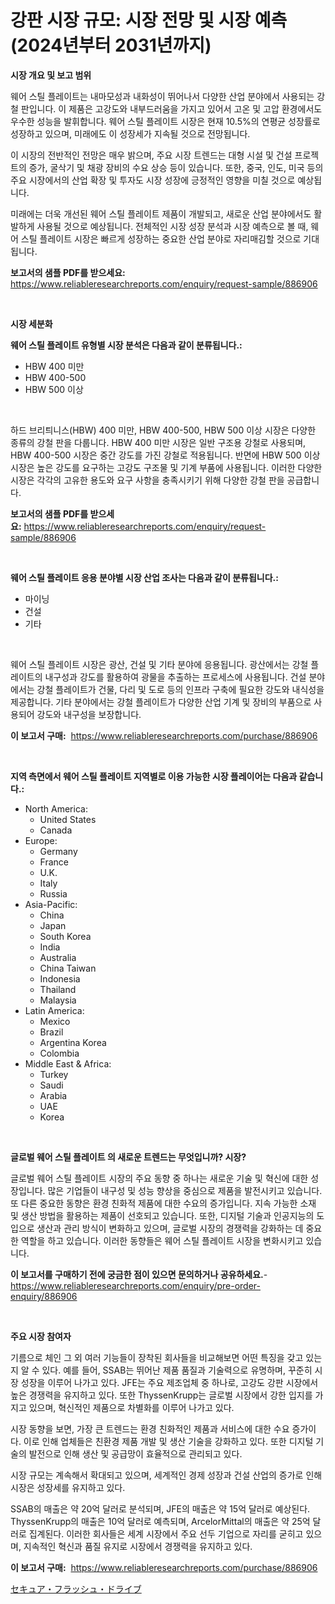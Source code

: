 <p><h1>강판 시장 규모: 시장 전망 및 시장 예측 (2024년부터 2031년까지)</h1></p><p><strong>시장 개요 및 보고 범위</strong></p>
<p><p>웨어 스틸 플레이트는 내마모성과 내화성이 뛰어나서 다양한 산업 분야에서 사용되는 강철 판입니다. 이 제품은 고강도와 내부드러움을 가지고 있어서 고온 및 고압 환경에서도 우수한 성능을 발휘합니다. 웨어 스틸 플레이트 시장은 현재 10.5%의 연평균 성장률로 성장하고 있으며, 미래에도 이 성장세가 지속될 것으로 전망됩니다.</p><p>이 시장의 전반적인 전망은 매우 밝으며, 주요 시장 트렌드는 대형 시설 및 건설 프로젝트의 증가, 굴삭기 및 채광 장비의 수요 상승 등이 있습니다. 또한, 중국, 인도, 미국 등의 주요 시장에서의 산업 확장 및 투자도 시장 성장에 긍정적인 영향을 미칠 것으로 예상됩니다.</p><p>미래에는 더욱 개선된 웨어 스틸 플레이트 제품이 개발되고, 새로운 산업 분야에서도 활발하게 사용될 것으로 예상됩니다. 전체적인 시장 성장 분석과 시장 예측으로 볼 때, 웨어 스틸 플레이트 시장은 빠르게 성장하는 중요한 산업 분야로 자리매김할 것으로 기대됩니다.</p></p>
<p><strong>보고서의 샘플 PDF를 받으세요:</strong> <a href="https://www.reliableresearchreports.com/enquiry/request-sample/886906">https://www.reliableresearchreports.com/enquiry/request-sample/886906</a></p>
<p>&nbsp;</p>
<p><strong>시장 세분화</strong></p>
<p><strong>웨어 스틸 플레이트 유형별 시장 분석은 다음과 같이 분류됩니다.:</strong></p>
<p><ul><li>HBW 400 미만</li><li>HBW 400-500</li><li>HBW 500 이상</li></ul></p>
<p>&nbsp;</p>
<p><p>하드 브리틔니스(HBW) 400 미만, HBW 400-500, HBW 500 이상 시장은 다양한 종류의 강철 판을 다룹니다. HBW 400 미만 시장은 일반 구조용 강철로 사용되며, HBW 400-500 시장은 중간 강도를 가진 강철로 적용됩니다. 반면에 HBW 500 이상 시장은 높은 강도를 요구하는 고강도 구조물 및 기계 부품에 사용됩니다. 이러한 다양한 시장은 각각의 고유한 용도와 요구 사항을 충족시키기 위해 다양한 강철 판을 공급합니다.</p></p>
<p><strong>보고서의 샘플 PDF를 받으세요:</strong>&nbsp;<a href="https://www.reliableresearchreports.com/enquiry/request-sample/886906">https://www.reliableresearchreports.com/enquiry/request-sample/886906</a></p>
<p>&nbsp;</p>
<p><strong> 웨어 스틸 플레이트 응용 분야별 시장 산업 조사는 다음과 같이 분류됩니다.:</strong></p>
<p><ul><li>마이닝</li><li>건설</li><li>기타</li></ul></p>
<p>&nbsp;</p>
<p><p>웨어 스틸 플레이트 시장은 광산, 건설 및 기타 분야에 응용됩니다. 광산에서는 강철 플레이트의 내구성과 강도를 활용하여 광물을 추출하는 프로세스에 사용됩니다. 건설 분야에서는 강철 플레이트가 건물, 다리 및 도로 등의 인프라 구축에 필요한 강도와 내식성을 제공합니다. 기타 분야에서는 강철 플레이트가 다양한 산업 기계 및 장비의 부품으로 사용되어 강도와 내구성을 보장합니다.</p></p>
<p><strong>이 보고서 구매:</strong>&nbsp; <a href="https://www.reliableresearchreports.com/purchase/886906">https://www.reliableresearchreports.com/purchase/886906</a></p>
<p>&nbsp;</p>
<p><strong>지역 측면에서 웨어 스틸 플레이트 지역별로 이용 가능한 시장 플레이어는 다음과 같습니다.:</strong></p>
<p><ul>
    <li>
        North America:
        <ul>
            <li>United States</li>
            <li>Canada</li>
        </ul>
    </li>
    <li>
        Europe:
        <ul>
            <li>Germany</li>
            <li>France</li>
            <li>U.K.</li>
            <li>Italy</li>
            <li>Russia</li>
        </ul>
    </li>
    <li>
        Asia-Pacific:
        <ul>
            <li>China</li>
            <li>Japan</li>
            <li>South Korea</li>
            <li>India</li>
            <li>Australia</li>
            <li>China Taiwan</li>
            <li>Indonesia</li>
            <li>Thailand</li>
            <li>Malaysia</li>
        </ul>
    </li>
    <li>
        Latin America:
        <ul>
            <li>Mexico</li>
            <li>Brazil</li>
            <li>Argentina Korea</li>
            <li>Colombia</li>
        </ul>
    </li>
    <li>
        Middle East & Africa:
        <ul>
            <li>Turkey</li>
            <li>Saudi</li>
            <li>Arabia</li>
            <li>UAE</li>
            <li>Korea</li>
        </ul>
    </li>
    </ul></p>
<p>&nbsp;</p>
<p><strong>글로벌 웨어 스틸 플레이트 의 새로운 트렌드는 무엇입니까? 시장?</strong></p>
<p><p>글로벌 웨어 스틸 플레이트 시장의 주요 동향 중 하나는 새로운 기술 및 혁신에 대한 성장입니다. 많은 기업들이 내구성 및 성능 향상을 중심으로 제품을 발전시키고 있습니다. 또 다른 중요한 동향은 환경 친화적 제품에 대한 수요의 증가입니다. 지속 가능한 소재 및 생산 방법을 활용하는 제품이 선호되고 있습니다. 또한, 디지털 기술과 인공지능의 도입으로 생산과 관리 방식이 변화하고 있으며, 글로벌 시장의 경쟁력을 강화하는 데 중요한 역할을 하고 있습니다. 이러한 동향들은 웨어 스틸 플레이트 시장을 변화시키고 있습니다.</p></p>
<p><strong>이 보고서를 구매하기 전에 궁금한 점이 있으면 문의하거나 공유하세요.</strong>- <a href="https://www.reliableresearchreports.com/enquiry/pre-order-enquiry/886906">https://www.reliableresearchreports.com/enquiry/pre-order-enquiry/886906</a></p>
<p>&nbsp;</p>
<p><strong>주요 시장 참여자</strong></p>
<p><p>기름으로 체인 그 외 여러 기능들이 장착된 회사들을 비교해보면 어떤 특징을 갖고 있는지 알 수 있다. 예를 들어, SSAB는 뛰어난 제품 품질과 기술력으로 유명하며, 꾸준히 시장 성장을 이루어 나가고 있다. JFE는 주요 제조업체 중 하나로, 고강도 강판 시장에서 높은 경쟁력을 유지하고 있다. 또한 ThyssenKrupp는 글로벌 시장에서 강한 입지를 가지고 있으며, 혁신적인 제품으로 차별화를 이루어 나가고 있다.</p><p>시장 동향을 보면, 가장 큰 트렌드는 환경 친화적인 제품과 서비스에 대한 수요 증가이다. 이로 인해 업체들은 친환경 제품 개발 및 생산 기술을 강화하고 있다. 또한 디지털 기술의 발전으로 인해 생산 및 공급망이 효율적으로 관리되고 있다.</p><p>시장 규모는 계속해서 확대되고 있으며, 세계적인 경제 성장과 건설 산업의 증가로 인해 시장은 성장세를 유지하고 있다. </p><p>SSAB의 매출은 약 20억 달러로 분석되며, JFE의 매출은 약 15억 달러로 예상된다. ThyssenKrupp의 매출은 10억 달러로 예측되며, ArcelorMittal의 매출은 약 25억 달러로 집계된다. 이러한 회사들은 세계 시장에서 주요 선두 기업으로 자리를 굳히고 있으며, 지속적인 혁신과 품질 유지로 시장에서 경쟁력을 유지하고 있다.</p></p>
<p><strong>이 보고서 구매:</strong>&nbsp;&nbsp;<a href="https://www.reliableresearchreports.com/purchase/886906">https://www.reliableresearchreports.com/purchase/886906</a></p>
<p><p><a href="https://github.com/lily-u-genius/Market-Research-Report-List-1/blob/main/818362617593.md">セキュア・フラッシュ・ドライブ</a></p></p>
